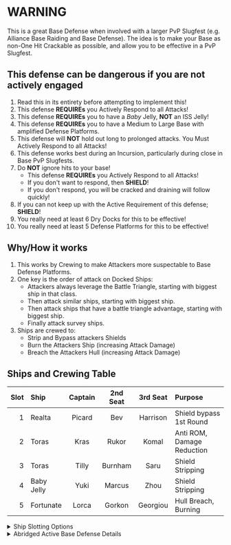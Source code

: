 # WARNING

This is a great Base Defense when involved with a larger PvP Slugfest (e.g. Alliance Base Raiding and Base Defense). The idea is to make your Base as non-One Hit Crackable as possible, and allow you to be effective in a PvP Slugfest.

## This defense can be dangerous if you are not actively engaged
1. Read this in its entirety before attempting to implement this!
1. This defense __REQUIREs__ you Actively Respond to all Attacks!
1. This defense __REQUIREs__ you to have a _Baby_ Jelly, __NOT__ an ISS Jelly!
1. This defense __REQUIREs__ you to have a Medium to Large Base with amplified Defense Platforms.
1. This defense will __NOT__ hold out long to prolonged attacks. You Must Actively Respond to all Attacks!
1. This defense works best during an Incursion, particularly during close in Base PvP Slugfests.
1. Do __NOT__ ignore hits to your base!
   - This defense __REQUIREs__ you Actively Respond to all Attacks!
   - If you don't want to respond, then __SHIELD__!
   - If you don't respond, you will be cracked and draining will follow quickly!
1. If you can not keep up with the Active Requirement of this defense; __SHIELD__!
1. You really need at least 6 Dry Docks for this to be effective!
1. You really need at least 5 Defense Platforms for this to be effective!

## Why/How it works
1. This works by Crewing to make Attackers more suspectable to Base Defense Platforms.
1. One key is the order of attack on Docked Ships:
   - Attackers always leverage the Battle Triangle, starting with biggest ship in that class.
   - Then attack similar ships, starting with biggest ship.
   - Then attack ships that have a battle triangle advantage, starting with biggest ship.
   - Finally attack survey ships.
1. Ships are crewed to:
   - Strip and Bypass attackers Shields
   - Burn the Attackers Ship (increasing Attack Damage)
   - Breach the Attackers Hull (increasing Attack Damage)

## Ships and Crewing Table
| Slot | Ship | Captain | 2nd Seat | 3rd Seat | Purpose |
| ---: | :--- | :---: | :---: | :---: | :--- |
| 1 | Realta | Picard | Bev| Harrison | Shield bypass 1st Round |
| 2 | Toras | Kras | Rukor | Komal | Anti ROM, Damage Reduction |
| 3 | Toras | Tilly | Burnham | Saru | Shield Stripping |
| 4 | Baby Jelly | Yuki | Marcus| Zhou | Shield Stripping |
| 5 | Fortunate | Lorca | Gorkon | Georgiou | Hull Breach, Burning |

<details>
<summary>Ship Slotting Options</summary>
1. For Medium Level Members (L30-L49), this leverages ships that are quick and cheap to repair.
   - Baby Jelly Explorer
   - The Realta Explorer
   - The Turas Explorer
   - The ECS Fortunate Survey Ships
1. For Large Level Members (L50+ with most of their research completed), they can use larger ships:
   - Baby Jelly Explorer (still required)
   - Very Large Explorer (if not available, use a Realta Explorer)
   - Large 2nd Explorer (helps keep Baby Jelly alive)
   - Very Large Survey Ships (if not available, use an ECS Fortunate)
   - If you are big enough, and have the larger ships, they can do double duty:
     - Perform duties for Active Base Defense
     - Perform PvP duties for Warships
     - Perform Base Cracking Duties
     - Perform Base Draining Duties
</details>
<details>
<summary>Abridged Active Base Defense Details</summary>
1. Baby Jelly Crewing (always required):
   - Yes, a Baby Jelly, NOT an ISS Jelly!
   - Shield Stripping Crew: Yuki(C), Marcus, and Zhou.
   - Makes Attacker suspectable to Base Defenses.
1. Docked Warship Crewing:
   - If you don't have VERY BIG ships to last many rounds, use multiple Turas. These are quick & cheap to repair during attack.
   - Picard, Bev, and Harrison (Realta Explorer good choice).
   - Kras(C), Rukor, and Komal (Turas Explorer, anti-Rom Damage Reduction).
   - Tilly(C), Burnham, and Saru (Turas Explorer good choice).
1. Survey Ship Crewing:
   - If you are using this ship for Base Raiding as well, make it your biggest survey ship.
   - If you are not using this for Base Raiding, use a Fortunate (or two). These are quick & cheap to repair during attack.
   - Your best Hull Breach/Burning Crew:
     - Lorca(C), Gorkon, and Georgiou (ECS Fortunate).
     - Gorkon(C), Lorca, and Nero (ECS Fortunate).
     - Georgiou(C), Tyler, and 3rd as situation dictates (ECS Fortunate alt crewing).
</details>